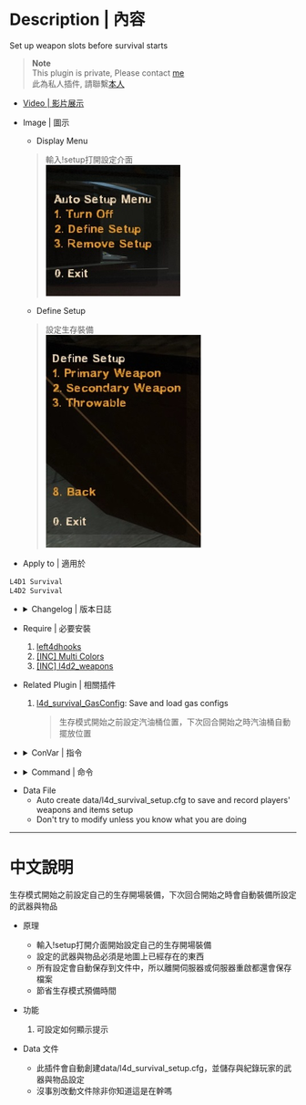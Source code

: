 # Description | 內容
Set up weapon slots before survival starts

> __Note__ <br/>
This plugin is private, Please contact [me](https://github.com/fbef0102/Game-Private_Plugin#私人插件列表-private-plugins-list)<br/>
此為私人插件, 請聯繫[本人](https://github.com/fbef0102/Game-Private_Plugin#私人插件列表-private-plugins-list)

* [Video | 影片展示](https://youtu.be/P3Y1ExRmBIU)

* Image | 圖示
	* Display Menu
    > 輸入!setup打開設定介面
	<br/>![l4d_survival_setup_1](image/l4d_survival_setup_1.jpg)
	* Define Setup
    > 設定生存裝備
	<br/>![l4d_survival_setup_2](image/l4d_survival_setup_2.jpg)

* Apply to | 適用於
```
L4D1 Survival
L4D2 Survival
```

* <details><summary>Changelog | 版本日誌</summary>

    * v1.0 (2022-11-09)
	    * Request by Horizon
	    * Initial Release
</details>

* Require | 必要安裝
	1. [left4dhooks](https://forums.alliedmods.net/showthread.php?t=321696)
	2. [[INC] Multi Colors](https://github.com/fbef0102/L4D1_2-Plugins/releases/tag/Multi-Colors)
    3. [[INC] l4d2_weapons](https://github.com/fbef0102/Game-Private_Plugin/blob/main/left4dead2/scripting/include/l4d2_weapons.inc)

* Related Plugin | 相關插件
	1. [l4d_survival_GasConfig](/Plugin_插件/Survival_生存模式/l4d_survival_GasConfig): Save and load gas configs
        > 生存模式開始之前設定汽油桶位置，下次回合開始之時汽油桶自動擺放位置

* <details><summary>ConVar | 指令</summary>

    * cfg/sourcemod/l4d_survival_setup.cfg
	```php
    // Changes how message displays. (0: Disable, 1:In chat, 2: In Hint Box, 3: In center text)
    l4d_survival_setup_announce_type "1"

    // 0=Plugin off, 1=Plugin on.
    l4d_survival_setup_enable "1"
	```
</details>

* <details><summary>Command | 命令</summary>
    
    * **Open Setup menu for survival mod**
		```php
		sm_setup
		```
</details>

* Data File
	* Auto create data/l4d_survival_setup.cfg to save and record players' weapons and items setup
    * Don't try to modify unless you know what you are doing

- - - -
# 中文說明
生存模式開始之前設定自己的生存開場裝備，下次回合開始之時會自動裝備所設定的武器與物品

* 原理
    * 輸入!setup打開介面開始設定自己的生存開場裝備
    * 設定的武器與物品必須是地圖上已經存在的東西
    * 所有設定會自動保存到文件中，所以離開伺服器或伺服器重啟都還會保存檔案
    * 節省生存模式預備時間

* 功能
	1. 可設定如何顯示提示

* Data 文件
	* 此插件會自動創建data/l4d_survival_setup.cfg，並儲存與紀錄玩家的武器與物品設定
    * 沒事別改動文件除非你知道這是在幹嗎



